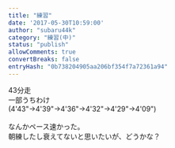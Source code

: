 ```yaml
---
title: "練習"
date: '2017-05-30T10:59:00'
author: "subaru44k"
category: "練習(中)"
status: "publish"
allowComments: true
convertBreaks: false
entryHash: "0b738204905aa206bf354f7a72361a94"
---
```

43分走<br>
一部うちわけ<br>
(4'43"→4'39"→4'36"→4'32"→4'29"→4'09")<br>
<br>
なんかペース速かった。<br>
朝練したし衰えてないと思いたいが、どうかな？
